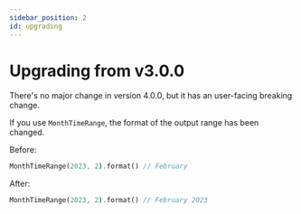 ```yaml
---
sidebar_position: 2
id: upgrading
---
```


# Upgrading from v3.0.0

There's no major change in version 4.0.0, but it has an user-facing breaking
change.

If you use `MonthTimeRange`, the format of the output range has been changed.

Before:

```dart
MonthTimeRange(2023, 2).format() // February
```

After:

```dart
MonthTimeRange(2023, 2).format() // February 2023
```
